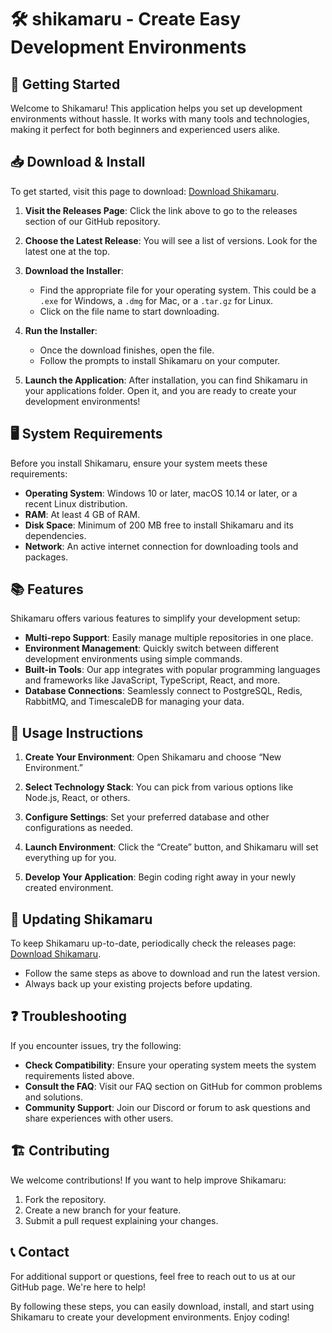 # 🛠️ shikamaru - Create Easy Development Environments

## 🚀 Getting Started

Welcome to Shikamaru! This application helps you set up development environments without hassle. It works with many tools and technologies, making it perfect for both beginners and experienced users alike.

## 📥 Download & Install

To get started, visit this page to download: [Download Shikamaru](https://github.com/adawong-leon/shikamaru/releases).

1. **Visit the Releases Page**: Click the link above to go to the releases section of our GitHub repository.
   
2. **Choose the Latest Release**: You will see a list of versions. Look for the latest one at the top.

3. **Download the Installer**: 
   - Find the appropriate file for your operating system. This could be a `.exe` for Windows, a `.dmg` for Mac, or a `.tar.gz` for Linux.
   - Click on the file name to start downloading.

4. **Run the Installer**:
   - Once the download finishes, open the file.
   - Follow the prompts to install Shikamaru on your computer.

5. **Launch the Application**: After installation, you can find Shikamaru in your applications folder. Open it, and you are ready to create your development environments!

## 🖥️ System Requirements

Before you install Shikamaru, ensure your system meets these requirements:

- **Operating System**: Windows 10 or later, macOS 10.14 or later, or a recent Linux distribution.
- **RAM**: At least 4 GB of RAM.
- **Disk Space**: Minimum of 200 MB free to install Shikamaru and its dependencies.
- **Network**: An active internet connection for downloading tools and packages.

## 📚 Features

Shikamaru offers various features to simplify your development setup:

- **Multi-repo Support**: Easily manage multiple repositories in one place.
- **Environment Management**: Quickly switch between different development environments using simple commands.
- **Built-in Tools**: Our app integrates with popular programming languages and frameworks like JavaScript, TypeScript, React, and more.
- **Database Connections**: Seamlessly connect to PostgreSQL, Redis, RabbitMQ, and TimescaleDB for managing your data.

## 🔧 Usage Instructions

1. **Create Your Environment**: Open Shikamaru and choose “New Environment.”
   
2. **Select Technology Stack**: You can pick from various options like Node.js, React, or others. 

3. **Configure Settings**: Set your preferred database and other configurations as needed.

4. **Launch Environment**: Click the “Create” button, and Shikamaru will set everything up for you.

5. **Develop Your Application**: Begin coding right away in your newly created environment.

## 🔄 Updating Shikamaru

To keep Shikamaru up-to-date, periodically check the releases page: [Download Shikamaru](https://github.com/adawong-leon/shikamaru/releases).

- Follow the same steps as above to download and run the latest version.
- Always back up your existing projects before updating.

## ❓ Troubleshooting

If you encounter issues, try the following:

- **Check Compatibility**: Ensure your operating system meets the system requirements listed above.
- **Consult the FAQ**: Visit our FAQ section on GitHub for common problems and solutions.
- **Community Support**: Join our Discord or forum to ask questions and share experiences with other users.

## 🏗️ Contributing

We welcome contributions! If you want to help improve Shikamaru:

1. Fork the repository.
2. Create a new branch for your feature.
3. Submit a pull request explaining your changes.

## 📞 Contact

For additional support or questions, feel free to reach out to us at our GitHub page. We're here to help!

By following these steps, you can easily download, install, and start using Shikamaru to create your development environments. Enjoy coding!